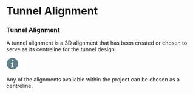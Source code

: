 # Tunnel Alignment

### Tunnel Alignment

A tunnel alignment is a 3D alignment that has been created or chosen to serve as its centreline for the tunnel design.

![Image](./data/icons/note.gif)

Any of the alignments available within the project can be chosen as a centreline.

